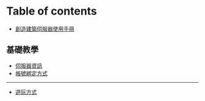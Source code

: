 # Table of contents

* [創造建築伺服器使用手冊](README.md)

## 基礎教學 <a href="#getting-started" id="getting-started"></a>

* [伺服器資訊](getting-started/info.md)
* [帳號綁定方式](getting-started/zhang-hao-bang-ding-fang-shi.md)

***

* [遊玩方式](you-wan-fang-shi.md)
